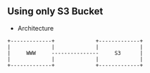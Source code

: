 Using only S3 Bucket
--------------------

* Architecture
~~~~
+-------------+             +-------------+
|             |             |             |
|     WWW     ---------------     S3      |
|             |             |             |
+-------------+             +-------------+
~~~~
